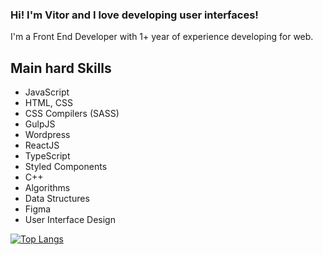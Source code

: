 ### Hi! I'm Vitor and I love developing user interfaces!
I'm a Front End Developer with 1+ year of experience developing for web. 

## Main hard Skills
- JavaScript
- HTML, CSS
- CSS Compilers (SASS)
- GulpJS
- Wordpress
- ReactJS
- TypeScript
- Styled Components
- C++
- Algorithms
- Data Structures
- Figma
- User Interface Design

<!--
**vitorlinsbinski/vitorlinsbinski** is a ✨ _special_ ✨ repository because its `README.md` (this file) appears on your GitHub profile.

Here are some ideas to get you started:

- 🔭 I’m currently working on ...
- 🌱 I’m currently learning ...
- 👯 I’m looking to collaborate on ...
- 🤔 I’m looking for help with ...
- 💬 Ask me about ...
- 📫 How to reach me: ...
- 😄 Pronouns: ...
- ⚡ Fun fact: ...
-->

[![Top Langs](https://github-readme-stats.vercel.app/api/top-langs/?username=vitorlinsbinski&layout=donut-vertical&theme=dark)](https://github.com/vitorlinsbinski/github-readme-stats)
